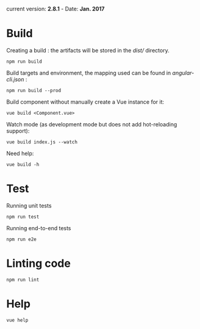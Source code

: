 current version: __2.8.1__ - Date: __Jan. 2017__


# Build

Creating a build : the artifacts will be stored in the _dist/_ directory.
```npm
npm run build
```

Build targets and environment, the mapping used can be found in _angular-cli.json_ :
```npm
npm run build --prod
```

Build component without manually create a Vue instance for it:
```npm
vue build <Component.vue>
```

Watch mode (as development mode but does not add hot-reloading support):
```npm
vue build index.js --watch
```

Need help:
```npm
vue build -h
```

# Test

Running unit tests
```npm
npm run test
```

Running end-to-end tests
```npm
npm run e2e
```

# Linting code

```npm
npm run lint
```

# Help

```npm
vue help
```